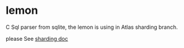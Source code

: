 # lemon
C Sql parser from sqlite, the lemon is using in Atlas sharding branch. 

please See [sharding doc](https://github.com/Qihoo360/Atlas/wiki/Atlas-Sharding)

